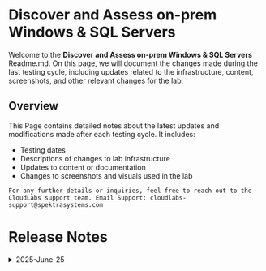 # Discover and Assess on-prem Windows & SQL Servers

Welcome to the **Discover and Assess on-prem Windows & SQL Servers** Readme.md. On this page, we will document the changes made during the last testing cycle, including updates related to the infrastructure, content, screenshots, and other relevant changes for the lab.

## Overview

This Page contains detailed notes about the latest updates and modifications made after each testing cycle. It includes:

- Testing dates
- Descriptions of changes to lab infrastructure
- Updates to content or documentation
- Changes to screenshots and visuals used in the lab

`For any further details or inquiries, feel free to reach out to the CloudLabs support team. Email Support: cloudlabs-support@spektrasystems.com`

# Release Notes

<details>
  <summary>2025-June-25</summary>

## Infrastructure Changes

NA

## Content Changes

- **Change**: Updated the lab exercise to update the steps as per Microsoft and minor UI changes

## Screenshot Updates

- **Change**: Updated the screenshot showing the lab environment setup.
- **Details**: New screenshot reflects the changes in the user interface after the recent UI update.


